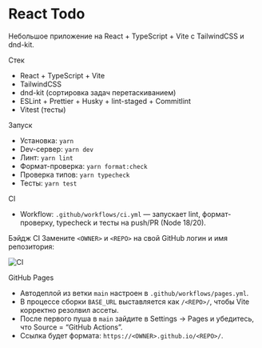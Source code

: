# React Todo

Небольшое приложение на React + TypeScript + Vite с TailwindCSS и dnd-kit.

Стек

- React + TypeScript + Vite
- TailwindCSS
- dnd-kit (сортировка задач перетаскиванием)
- ESLint + Prettier + Husky + lint-staged + Commitlint
- Vitest (тесты)

Запуск

- Установка: `yarn`
- Dev-сервер: `yarn dev`
- Линт: `yarn lint`
- Формат-проверка: `yarn format:check`
- Проверка типов: `yarn typecheck`
- Тесты: `yarn test`

CI

- Workflow: `.github/workflows/ci.yml` — запускает lint, формат-проверку, typecheck и тесты на push/PR (Node 18/20).

Бэйдж CI
Замените `<OWNER>` и `<REPO>` на свой GitHub логин и имя репозитория:

![CI](https://github.com/<OWNER>/<REPO>/actions/workflows/ci.yml/badge.svg)

GitHub Pages

- Автодеплой из ветки `main` настроен в `.github/workflows/pages.yml`.
- В процессе сборки `BASE_URL` выставляется как `/<REPO>/`, чтобы Vite корректно резолвил ассеты.
- После первого пуша в `main` зайдите в Settings → Pages и убедитесь, что Source = “GitHub Actions”.
- Ссылка будет формата: `https://<OWNER>.github.io/<REPO>/`.
